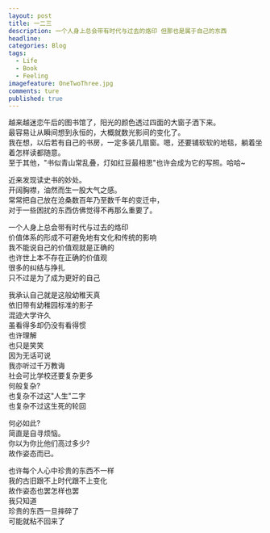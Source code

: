 ```yaml
---
layout: post
title: 一二三
description: 一个人身上总会带有时代与过去的烙印 但那也是属于自己的东西  
headline: 
categories: Blog
tags: 
  - Life
  - Book 
  - Feeling 
imagefeature: OneTwoThree.jpg 
comments: ture
published: true
---
```


越来越迷恋午后的图书馆了，阳光的颜色透过四面的大窗子洒下来。  
最容易让从瞬间想到永恒的，大概就数光影间的变化了。  
我在想，以后若有自己的书房，一定多装几扇窗。嗯，还要铺软软的地毯，躺着坐着怎样读都随意。  
至于其他，"书似青山常乱叠，灯如红豆最相思"也许会成为它的写照。哈哈~  

近来发现读史书的妙处。  
开阔胸襟，油然而生一股大气之感。  
常常把自己放在沧桑数百年乃至数千年的变迁中，  
对于一些困扰的东西仿佛觉得不再那么重要了。  

一个人身上总会带有时代与过去的烙印  
价值体系的形成不可避免地有文化和传统的影响  
我不能说自己的价值观就是正确的  
也许世上本不存在正确的价值观  
很多的纠结与挣扎  
只不过是为了成为更好的自己  

我承认自己就是这般幼稚天真  
依旧带有幼稚园标准的影子  
混迹大学许久  
虽看得多却仍没有看得惯  
也许理解  
也只是笑笑  
因为无话可说  
我亦听过千万教诲  
社会可比学校还要复杂更多  
何般复杂?  
也复杂不过这"人生"二字  
也复杂不过这生死的轮回  

何必如此?  
简直是自寻烦恼。  
你以为你比他们高过多少?  
故作姿态而已。  

也许每个人心中珍贵的东西不一样  
我的古旧跟不上时代跟不上变化  
故作姿态也罢怎样也罢  
我只知道  
珍贵的东西一旦摔碎了  
可能就粘不回来了  
